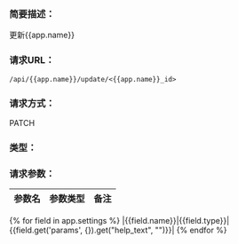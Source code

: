 ### **简要描述：**

更新{{app.name}}

### **请求URL：**

`/api/{{app.name}}/update/<{{app.name}}_id>`

### **请求方式：**

PATCH

### **类型：**

### **请求参数：**

|参数名|参数类型|备注|
|:--|:--|:--|
{% for field in app.settings %}
|{{field.name}}|{{field.type}}|{{field.get('params', {}).get("help_text", "")}}|
{% endfor %}